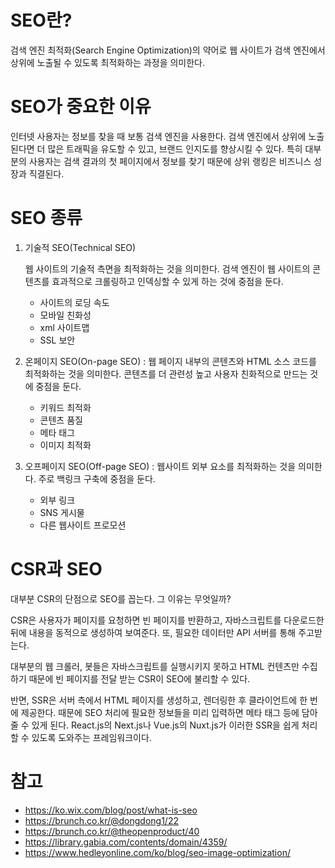 # SEO란?

검색 엔진 최적화(Search Engine Optimization)의 약어로 웹 사이트가 검색 엔진에서 상위에 노출될 수 있도록 최적화하는 과정을 의미한다.

# SEO가 중요한 이유

인터넷 사용자는 정보를 찾을 때 보통 검색 엔진을 사용한다. 검색 엔진에서 상위에 노출된다면 더 많은 트래픽을 유도할 수 있고, 브랜드 인지도를 향상시킬 수 있다. 특히 대부분의 사용자는 검색 결과의 첫 페이지에서 정보를 찾기 때문에 상위 랭킹은 비즈니스 성장과 직결된다.

# SEO 종류

1. 기술적 SEO(Technical SEO)

   웹 사이트의 기술적 측면을 최적화하는 것을 의미한다. 검색 엔진이 웹 사이트의 콘텐츠를 효과적으로 크롤링하고 인덱싱할 수 있게 하는 것에 중점을 둔다.

   - 사이트의 로딩 속도
   - 모바일 친화성
   - xml 사이트맵
   - SSL 보안

2. 온페이지 SEO(On-page SEO) : 웹 페이지 내부의 콘텐츠와 HTML 소스 코드를 최적화하는 것을 의미한다. 콘텐츠를 더 관련성 높고 사용자 친화적으로 만드는 것에 중점을 둔다.
   - 키워드 최적화
   - 콘텐츠 품질
   - 메타 태그
   - 이미지 최적화
3. 오프페이지 SEO(Off-page SEO) : 웹사이트 외부 요소를 최적화하는 것을 의미한다. 주로 백링크 구축에 중점을 둔다.
   - 외부 링크
   - SNS 게시물
   - 다른 웹사이트 프로모션

# CSR과 SEO

대부분 CSR의 단점으로 SEO를 꼽는다. 그 이유는 무엇일까?

CSR은 사용자가 페이지를 요청하면 빈 페이지를 반환하고, 자바스크립트를 다운로드한 뒤에 내용을 동적으로 생성하여 보여준다. 또, 필요한 데이터만 API 서버를 통해 주고받는다.

대부분의 웹 크롤러, 봇들은 자바스크립트를 실행시키지 못하고 HTML 컨텐츠만 수집하기 때문에 빈 페이지를 전달 받는 CSR이 SEO에 불리할 수 있다.

반면, SSR은 서버 측에서 HTML 페이지를 생성하고, 렌더링한 후 클라이언트에 한 번에 제공한다. 때문에 SEO 처리에 필요한 정보들을 미리 입력하면 메타 태그 등에 담아줄 수 있게 된다. React.js의 Next.js나 Vue.js의 Nuxt.js가 이러한 SSR을 쉽게 처리할 수 있도록 도와주는 프레임워크이다.

# 참고

- https://ko.wix.com/blog/post/what-is-seo
- https://brunch.co.kr/@dongdong1/22
- https://brunch.co.kr/@theopenproduct/40
- https://library.gabia.com/contents/domain/4359/
- https://www.hedleyonline.com/ko/blog/seo-image-optimization/
